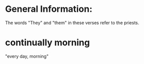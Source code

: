 # General Information:

The words "They" and "them" in these verses refer to the priests.

# continually morning

"every day, morning"


